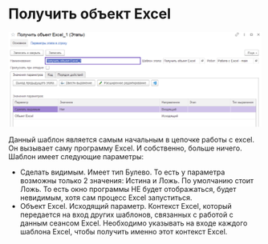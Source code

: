# Получить объект Excel

![](<../../../../.gitbook/assets/Получить объект Excel.png>)

Данный шаблон является самым начальным в цепочке работы с excel. Он вызывает саму программу Excel. И собственно, больше ничего. Шаблон имеет следующие параметры:

* Сделать видимым. Имеет тип Булево. То есть у параметра возможны только 2 значения: Истина и Ложь. По умолчанию стоит Ложь. То есть окно программы НЕ будет отображаться, будет невидимым, хотя сам процесс Excel запуститься.
* Объект Excel. Исходящий параметр. Контекст Excel, который передается на вход других шаблонов, связанных с работой с данным сеансом Excel. Необходимо указывать на входе каждого шаблона Excel, чтобы получить именно этот контекст Excel.
